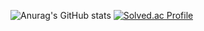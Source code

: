 ![Anurag's GitHub stats](https://github-readme-stats.vercel.app/api?username=starwook&show_icons=true&theme=radical)
[![Solved.ac Profile](http://mazassumnida.wtf/api/v2/generate_badge?boj=kawaiibbit)](https://solved.ac/kawaiibbit)


<!--[![Top Langs](https://github-readme-stats.vercel.app/api/top-langs/?username=starwook&layout=compact)](https://github.com/깃허브아이디/github-readme-stats)-->


<!--
**starwook/starwook** is a ✨ _special_ ✨ repository because its `README.md` (this file) appears on your GitHub profile.

Here are some ideas to get you started:

- 🔭 I’m currently working on ...
- 🌱 I’m currently learning ...
- 👯 I’m looking to collaborate on ...
- 🤔 I’m looking for help with ...
- 💬 Ask me about ...
- 📫 How to reach me: ...
- 😄 Pronouns: ...
- ⚡ Fun fact: ...
-->
